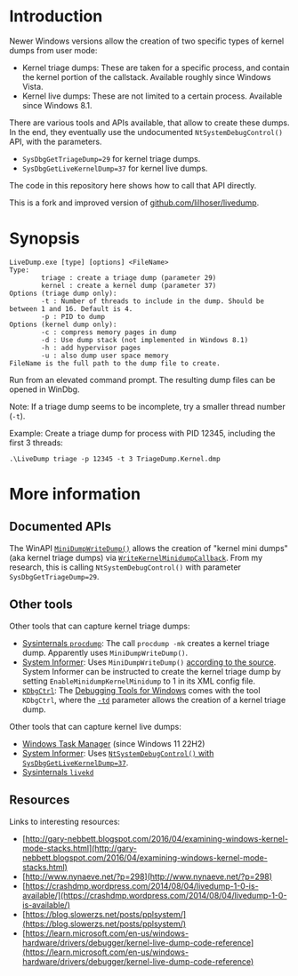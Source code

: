 # Introduction
Newer Windows versions allow the creation of two specific types of kernel dumps from user mode:
* Kernel triage dumps: These are taken for a specific process, and contain the kernel portion of the callstack. Available roughly since Windows Vista.
* Kernel live dumps: These are not limited to a certain process. Available since Windows 8.1.

There are various tools and APIs available, that allow to create these dumps. In the end, they eventually use the undocumented `NtSystemDebugControl()` API, with the parameters.
* `SysDbgGetTriageDump=29` for kernel triage dumps.
* `SysDbgGetLiveKernelDump=37` for kernel live dumps.

The code in this repository here shows how to call that API directly.

This is a fork and improved version of [github.com/lilhoser/livedump](https://github.com/lilhoser/livedump).


# Synopsis
```
LiveDump.exe [type] [options] <FileName>
Type:
        triage : create a triage dump (parameter 29)
        kernel : create a kernel dump (parameter 37)
Options (triage dump only):
        -t : Number of threads to include in the dump. Should be between 1 and 16. Default is 4.
        -p : PID to dump
Options (kernel dump only):
        -c : compress memory pages in dump
        -d : Use dump stack (not implemented in Windows 8.1)
        -h : add hypervisor pages
        -u : also dump user space memory
FileName is the full path to the dump file to create.
```

Run from an elevated command prompt.
The resulting dump files can be opened in WinDbg.

Note: If a triage dump seems to be incomplete, try a smaller thread number (`-t`).

Example: Create a triage dump for process with PID 12345, including the first 3 threads:
```
.\LiveDump triage -p 12345 -t 3 TriageDump.Kernel.dmp
```


# More information

## Documented APIs
The WinAPI [`MiniDumpWriteDump()`](https://learn.microsoft.com/en-us/windows/win32/api/minidumpapiset/nf-minidumpapiset-minidumpwritedump) allows the creation of "kernel mini dumps" (aka kernel triage dumps) via [`WriteKernelMinidumpCallback`](https://learn.microsoft.com/en-us/windows/win32/api/minidumpapiset/ne-minidumpapiset-minidump_callback_type).
From my research, this is calling `NtSystemDebugControl()` with parameter `SysDbgGetTriageDump=29`.


## Other tools
Other tools that can capture kernel triage dumps:
* [Sysinternals `procdump`](https://learn.microsoft.com/en-us/sysinternals/downloads/procdump): The call `procdump -mk` creates a kernel triage dump. Apparently uses `MiniDumpWriteDump()`.
* [System Informer](https://github.com/winsiderss/systeminformer): Uses `MiniDumpWriteDump()` [according to the source](https://github.com/winsiderss/systeminformer/blob/edc23a5c62a7dd60bcd72ddda53af96838b908a2/SystemInformer/mdump.c#L361). System Informer can be instructed to create the kernel triage dump by setting `EnableMinidumpKernelMinidump` to 1 in its XML config file.
* [`KDbgCtrl`](https://learn.microsoft.com/en-us/windows-hardware/drivers/debugger/kdbgctrl-command-line-options): The [Debugging Tools for Windows](https://learn.microsoft.com/en-us/windows-hardware/drivers/debugger/debugger-download-tools) comes with the tool `KDbgCtrl`, where the [`-td`](https://learn.microsoft.com/en-us/windows-hardware/drivers/debugger/kdbgctrl-command-line-options) parameter allows the creation of a kernel triage dump.

Other tools that can capture kernel live dumps:
* [Windows Task Manager](https://learn.microsoft.com/en-us/windows-hardware/drivers/debugger/task-manager-live-dump) (since Windows 11 22H2)
* [System Informer](https://github.com/winsiderss/systeminformer): Uses [`NtSystemDebugControl()` with `SysDbgGetLiveKernelDump=37`](https://github.com/winsiderss/systeminformer/blob/82c625783a035fa7eac355783f527bb53fb1a384/SystemInformer/kdump.c#L75).
* [Sysinternals `livekd`](https://learn.microsoft.com/en-us/sysinternals/downloads/livekd)


## Resources
Links to interesting resources:
* [http://gary-nebbett.blogspot.com/2016/04/examining-windows-kernel-mode-stacks.html](http://gary-nebbett.blogspot.com/2016/04/examining-windows-kernel-mode-stacks.html)
* [http://www.nynaeve.net/?p=298](http://www.nynaeve.net/?p=298)
* [https://crashdmp.wordpress.com/2014/08/04/livedump-1-0-is-available/](https://crashdmp.wordpress.com/2014/08/04/livedump-1-0-is-available/)
* [https://blog.slowerzs.net/posts/pplsystem/](https://blog.slowerzs.net/posts/pplsystem/)
* [https://learn.microsoft.com/en-us/windows-hardware/drivers/debugger/kernel-live-dump-code-reference](https://learn.microsoft.com/en-us/windows-hardware/drivers/debugger/kernel-live-dump-code-reference)
